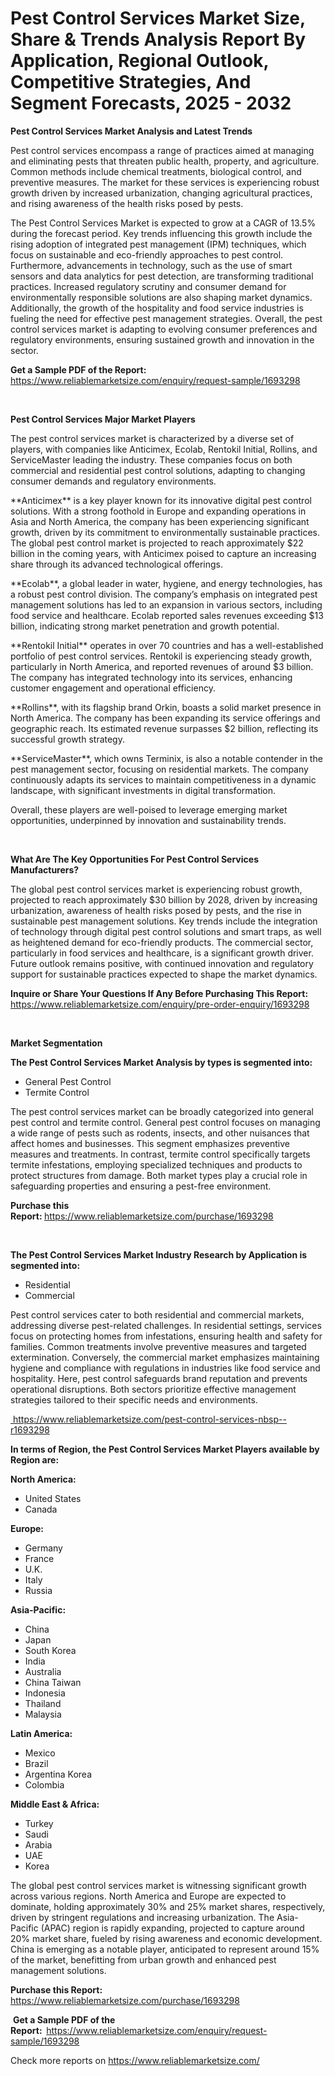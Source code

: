 <p><h1>Pest Control Services Market Size, Share & Trends Analysis Report By Application, Regional Outlook, Competitive Strategies, And Segment Forecasts, 2025 - 2032</h1></p><p><strong>Pest Control Services Market Analysis and Latest Trends</strong></p>
<p><p>Pest control services encompass a range of practices aimed at managing and eliminating pests that threaten public health, property, and agriculture. Common methods include chemical treatments, biological control, and preventive measures. The market for these services is experiencing robust growth driven by increased urbanization, changing agricultural practices, and rising awareness of the health risks posed by pests.</p><p>The Pest Control Services Market is expected to grow at a CAGR of 13.5% during the forecast period. Key trends influencing this growth include the rising adoption of integrated pest management (IPM) techniques, which focus on sustainable and eco-friendly approaches to pest control. Furthermore, advancements in technology, such as the use of smart sensors and data analytics for pest detection, are transforming traditional practices. Increased regulatory scrutiny and consumer demand for environmentally responsible solutions are also shaping market dynamics. Additionally, the growth of the hospitality and food service industries is fueling the need for effective pest management strategies. Overall, the pest control services market is adapting to evolving consumer preferences and regulatory environments, ensuring sustained growth and innovation in the sector.</p></p>
<p><strong>Get a Sample PDF of the Report:&nbsp;</strong> <a href="https://www.reliablemarketsize.com/enquiry/request-sample/1693298?utm_campaign=2996&utm_medium=2&utm_source=Github&utm_content=ia&utm_term=31032025&utm_id=pest-control-services">https://www.reliablemarketsize.com/enquiry/request-sample/1693298</a></p>
<p>&nbsp;</p>
<p><strong>Pest Control Services Major Market Players</strong></p>
<p><p>The pest control services market is characterized by a diverse set of players, with companies like Anticimex, Ecolab, Rentokil Initial, Rollins, and ServiceMaster leading the industry. These companies focus on both commercial and residential pest control solutions, adapting to changing consumer demands and regulatory environments.</p><p>**Anticimex** is a key player known for its innovative digital pest control solutions. With a strong foothold in Europe and expanding operations in Asia and North America, the company has been experiencing significant growth, driven by its commitment to environmentally sustainable practices. The global pest control market is projected to reach approximately $22 billion in the coming years, with Anticimex poised to capture an increasing share through its advanced technological offerings.</p><p>**Ecolab**, a global leader in water, hygiene, and energy technologies, has a robust pest control division. The company’s emphasis on integrated pest management solutions has led to an expansion in various sectors, including food service and healthcare. Ecolab reported sales revenues exceeding $13 billion, indicating strong market penetration and growth potential.</p><p>**Rentokil Initial** operates in over 70 countries and has a well-established portfolio of pest control services. Rentokil is experiencing steady growth, particularly in North America, and reported revenues of around $3 billion. The company has integrated technology into its services, enhancing customer engagement and operational efficiency.</p><p>**Rollins**, with its flagship brand Orkin, boasts a solid market presence in North America. The company has been expanding its service offerings and geographic reach. Its estimated revenue surpasses $2 billion, reflecting its successful growth strategy.</p><p>**ServiceMaster**, which owns Terminix, is also a notable contender in the pest management sector, focusing on residential markets. The company continuously adapts its services to maintain competitiveness in a dynamic landscape, with significant investments in digital transformation. </p><p>Overall, these players are well-poised to leverage emerging market opportunities, underpinned by innovation and sustainability trends.</p></p>
<p>&nbsp;</p>
<p><strong>What Are The Key Opportunities For Pest Control Services Manufacturers?</strong></p>
<p><p>The global pest control services market is experiencing robust growth, projected to reach approximately $30 billion by 2028, driven by increasing urbanization, awareness of health risks posed by pests, and the rise in sustainable pest management solutions. Key trends include the integration of technology through digital pest control solutions and smart traps, as well as heightened demand for eco-friendly products. The commercial sector, particularly in food services and healthcare, is a significant growth driver. Future outlook remains positive, with continued innovation and regulatory support for sustainable practices expected to shape the market dynamics.</p></p>
<p><strong>Inquire or Share Your Questions If Any Before Purchasing This Report:</strong> <a href="https://www.reliablemarketsize.com/enquiry/pre-order-enquiry/1693298?utm_campaign=2996&utm_medium=2&utm_source=Github&utm_content=ia&utm_term=31032025&utm_id=pest-control-services">https://www.reliablemarketsize.com/enquiry/pre-order-enquiry/1693298</a></p>
<p>&nbsp;</p>
<p><strong>Market Segmentation</strong></p>
<p><strong>The Pest Control Services Market Analysis by types is segmented into:</strong></p>
<p><ul><li>General Pest Control</li><li>Termite Control</li></ul></p>
<p><p>The pest control services market can be broadly categorized into general pest control and termite control. General pest control focuses on managing a wide range of pests such as rodents, insects, and other nuisances that affect homes and businesses. This segment emphasizes preventive measures and treatments. In contrast, termite control specifically targets termite infestations, employing specialized techniques and products to protect structures from damage. Both market types play a crucial role in safeguarding properties and ensuring a pest-free environment.</p></p>
<p><strong>Purchase this Report:&nbsp;</strong><a href="https://www.reliablemarketsize.com/purchase/1693298?utm_campaign=2996&utm_medium=2&utm_source=Github&utm_content=ia&utm_term=31032025&utm_id=pest-control-services">https://www.reliablemarketsize.com/purchase/1693298</a></p>
<p>&nbsp;</p>
<p><strong>The Pest Control Services Market Industry Research by Application is segmented into:</strong></p>
<p><ul><li>Residential</li><li>Commercial</li></ul></p>
<p><p>Pest control services cater to both residential and commercial markets, addressing diverse pest-related challenges. In residential settings, services focus on protecting homes from infestations, ensuring health and safety for families. Common treatments involve preventive measures and targeted extermination. Conversely, the commercial market emphasizes maintaining hygiene and compliance with regulations in industries like food service and hospitality. Here, pest control safeguards brand reputation and prevents operational disruptions. Both sectors prioritize effective management strategies tailored to their specific needs and environments.</p></p>
<p><a href="https://www.reliablemarketsize.com/pest-control-services-nbsp--r1693298?utm_campaign=2996&utm_medium=2&utm_source=Github&utm_content=ia&utm_term=31032025&utm_id=pest-control-services">&nbsp;https://www.reliablemarketsize.com/pest-control-services-nbsp--r1693298</a></p>
<p><strong>In terms of Region, the Pest Control Services Market Players available by Region are:</strong></p>
<p>
    <p> <strong> North America: </strong>
        <ul>
            <li>United States</li>
            <li>Canada</li>
        </ul>
        </p> 
    <p> <strong> Europe: </strong>
        <ul>
            <li>Germany</li>
            <li>France</li>
            <li>U.K.</li>
            <li>Italy</li>
            <li>Russia</li>
        </ul>
        </p> 
    <p> <strong> Asia-Pacific: </strong>
        <ul>
            <li>China</li>
            <li>Japan</li>
            <li>South Korea</li>
            <li>India</li>
            <li>Australia</li>
            <li>China Taiwan</li>
            <li>Indonesia</li>
            <li>Thailand</li>
            <li>Malaysia</li>
        </ul>
        </p> 
    <p> <strong> Latin America: </strong>
        <ul>
            <li>Mexico</li>
            <li>Brazil</li>
            <li>Argentina Korea</li>
            <li>Colombia</li>
        </ul>
        </p> 
    <p> <strong> Middle East & Africa: </strong>
        <ul>
            <li>Turkey</li>
            <li>Saudi</li>
            <li>Arabia</li>
            <li>UAE</li>
            <li>Korea</li>
        </ul>
    </p>
    </p>
<p><p>The global pest control services market is witnessing significant growth across various regions. North America and Europe are expected to dominate, holding approximately 30% and 25% market shares, respectively, driven by stringent regulations and increasing urbanization. The Asia-Pacific (APAC) region is rapidly expanding, projected to capture around 20% market share, fueled by rising awareness and economic development. China is emerging as a notable player, anticipated to represent around 15% of the market, benefitting from urban growth and enhanced pest management solutions.</p></p>
<p><strong>Purchase this Report: </strong><a href="https://www.reliablemarketsize.com/purchase/1693298?utm_campaign=2996&utm_medium=2&utm_source=Github&utm_content=ia&utm_term=31032025&utm_id=pest-control-services">https://www.reliablemarketsize.com/purchase/1693298</a></p>
<p>&nbsp;<strong>Get a Sample PDF of the Report:&nbsp;&nbsp;</strong><a href="https://www.reliablemarketsize.com/enquiry/request-sample/1693298?utm_campaign=2996&utm_medium=2&utm_source=Github&utm_content=ia&utm_term=31032025&utm_id=pest-control-services">https://www.reliablemarketsize.com/enquiry/request-sample/1693298</a></p>
<p><strong></strong></p>
<p>Check more reports on <a href="https://www.reliablemarketsize.com/?utm_campaign=2996&utm_medium=2&utm_source=Github&utm_content=ia&utm_term=31032025&utm_id=pest-control-services">https://www.reliablemarketsize.com/</a></p>